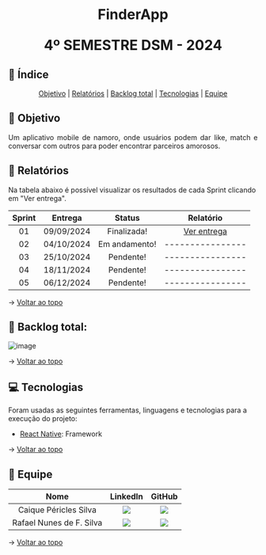 <h1 align='center'>
FinderApp

4º SEMESTRE DSM - 2024
</h1>

## :mag_right: Índice
<p align='center'>
    <a href="#objetivo">Objetivo</a> | 
    <a href="#relatorios">Relatórios</a> |
    <a href="#backlog">Backlog total</a> |
    <a href="#tecnologias">Tecnologias</a> | 
    <a href="#equipe">Equipe</a> 
</p>

<span id='objetivo'>

## :dart: Objetivo
<p align='justify'>
    Um aplicativo mobile de namoro, onde usuários podem dar like, match e conversar com outros para poder encontrar parceiros amorosos.
</p>
<span id='requisitos'>

<span id='relatorios'>

## :pushpin: Relatórios
Na tabela abaixo é possível visualizar os resultados de cada Sprint clicando em "Ver entrega". 
<!-- [ver entrega](link da sprint correspondente) -->
| Sprint |  Entrega   |            Status           | Relatório |
|:------:|:----------:|:---------------------------:|:---------:|
| 01     | 09/09/2024 | Finalizada!  | [Ver entrega](https://github.com/equipedevo/API_2/blob/main/doc/sprints/Sprint_1.md) |
| 02     | 04/10/2024 | Em andamento!  | ---------------- |
| 03     | 25/10/2024 | Pendente!  | ---------------- |
| 04     | 18/11/2024 | Pendente!  | ---------------- |
| 05     | 06/12/2024 | Pendente!  | ---------------- |

→ [Voltar ao topo](#topo)

<span id='backlog'>

<h2>📑 Backlog total: </h2>

![image](https://github.com/user-attachments/assets/12faf4e8-633c-4c14-a117-11b62466392b)

→ [Voltar ao topo](#topo)

<span id='tecnologias'>

## 💻 Tecnologias
Foram usadas as seguintes ferramentas, linguagens e tecnologias para a execução do projeto:
- [React Native](https://reactnative.dev/): Framework

→ [Voltar ao topo](#topo)  
<span id="equipe">

## :busts_in_silhouette: Equipe
| Nome | LinkedIn | GitHub                                                                                    
| :-----------------------: | :------------------------------------------------------------------------------------------------------------------------------------------------------------------------------------------------------------: | :--------------------------------------------------------------------------------------------------------------------------------------------------------------------------: 
| Caique Péricles Silva     | <a href="https://www.linkedin.com/in/caiquepastelsilva" target="_blanck"> <img src="https://img.shields.io/badge/-LinkedIn-%230077B5?style=for-the-badge&logo=linkedin&logoColor=white" target="_blank">       | <a href="https://github.com/PasteldePaodeCoxinha" target="_blank"><img src="https://img.shields.io/badge/GitHub-100000?style=for-the-badge&logo=github&logoColor=white"></a> |
| Rafael Nunes de F. Silva  | <a href="https://www.linkedin.com/in/rafael-nunes-silva"  target="_blanck"> <img src="https://img.shields.io/badge/-LinkedIn-%230077B5?style=for-the-badge&logo=linkedin&logoColor=white" target="_blank">     | <a href="https://github.com/Rafael-Nunes-Silva" target="_blank"><img src="https://img.shields.io/badge/GitHub-100000?style=for-the-badge&logo=github&logoColor=white"></a>   |

→ [Voltar ao topo](#topo)
